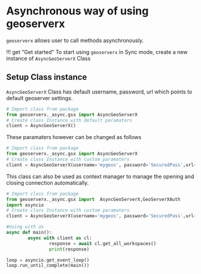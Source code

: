 # Asynchronous way of using geoserverx

`geoserverx` allows user to call methods asynchronously. 

!!! get "Get started"
    To start using `geoserverx` in Sync mode, create a new instance of `AsyncGeoServerX` Class

## Setup Class instance

`AsyncGeoServerX` Class has default username, password, url which points to default geoserver settings. 
```Python
# Import class from package
from geoserverx._async.gsx import AsyncGeoServerX 
# Create class Instance with default paramaters
client = AsyncGeoServerX()
```

These paramaters however can be changed as follows
```Python
# Import class from package
from geoserverx._async.gsx import AsyncGeoServerX
# Create class Instance with custom paramaters
client = AsyncGeoServerX(username='mygeos', password='SecuredPass',url='http://127.0.0.1:9090/geoserver/rest/')
```


This class can also be used as context manager to manage the opening and closing connection automatically.
```Python
# Import class from package
from geoserverx._async.gsx import  AsyncGeoServerX,GeoServerXAuth
import asyncio
# Create class Instance with custom paramaters
client = AsyncGeoServerX(username='mygeos', password='SecuredPass',url='http://127.0.0.1:9090/geoserver/rest/')

#Using with as 
async def main():
        async with client as cl:
                response = await cl.get_all_workspaces()
                print(response)

loop = asyncio.get_event_loop()
loop.run_until_complete(main())
```